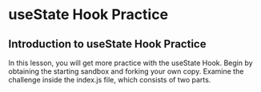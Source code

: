 # useState Hook Practice

## Introduction to useState Hook Practice

In this lesson, you will get more practice with the useState Hook. Begin by obtaining the starting sandbox and forking your own copy. Examine the challenge inside the index.js file, which consists of two parts.
